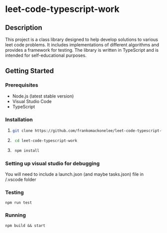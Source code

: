 # leet-code-typescript-work

## Description

This project is a class library designed to help develop solutions to various leet code problems. It includes implementations of different algorithms and provides a framework for testing. The library is written in TypeScript and is intended for self-educational purposes.

## Getting Started

### Prerequisites

- Node.js (latest stable version)
- Visual Studio Code
- TypeScript

### Installation

1. ```bash
   git clone https://github.com/frankomackonelee/leet-code-typescript-work.git
   ```
2. ```bash 
    cd leet-code-typescript-work
    ```
3. ```bash
    npm install
    ```

### Setting up visual studio for debugging

You will need to include a launch.json (and maybe tasks.json) file in /.vscode folder

### Testing
```npm run test```

### Running
```npm build && start```